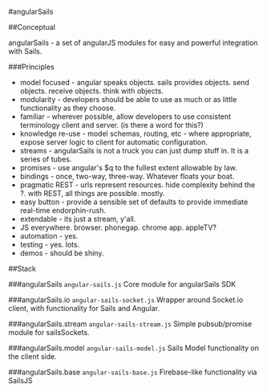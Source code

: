 #angularSails

##Conceptual

angularSails - a set of angularJS modules for easy and powerful integration with Sails.

###Principles
- model focused - angular speaks objects. sails provides objects. send objects. receive objects. think with objects.
- modularity - developers should be able to use as much or as little functionality as they choose.
- familiar - wherever possible, allow developers to use consistent terminology client and server. (is there a word for this?)
- knowledge re-use - model schemas, routing, etc - where appropriate, expose server logic to client for automatic configuration.
- streams - angularSails is not a truck you can just dump stuff in. It is a series of tubes.
- promises - use angular's $q to the fullest extent allowable by law.
- bindings - once, two-way, three-way. Whatever floats your boat.
- pragmatic REST - urls represent resources. hide complexity behind the ?. with REST, all things are possible. mostly.
- easy button - provide a sensible set of defaults to provide immediate real-time endorphin-rush.
- extendable - its just a stream, y'all.
- JS everywhere. browser. phonegap. chrome app. appleTV?
- automation - yes.
- testing - yes. lots.
- demos - should be shiny.


##Stack

###angularSails `angular-sails.js`
Core module for angularSails SDK

###angularSails.io `angular-sails-socket.js`
Wrapper around Socket.io client, with functionality for Sails and Angular.

###angularSails.stream `angular-sails-stream.js`
Simple pubsub/promise module for sailsSockets.

###angularSails.model `angular-sails-model.js`
Sails Model functionality on the client side.

###angularSails.base `angular-sails-base.js`
Firebase-like functionality via SailsJS
